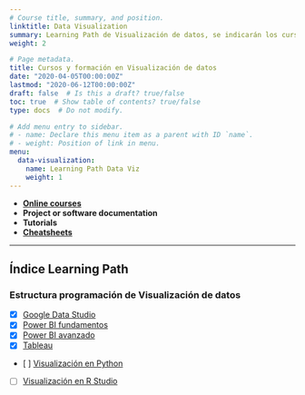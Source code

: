```yaml
---
# Course title, summary, and position.
linktitle: Data Visualization
summary: Learning Path de Visualización de datos, se indicarán los cursos de Data Studio, Tableau y Power BI.
weight: 2

# Page metadata.
title: Cursos y formación en Visualización de datos
date: "2020-04-05T00:00:00Z"
lastmod: "2020-06-12T00:00:00Z"
draft: false  # Is this a draft? true/false
toc: true  # Show table of contents? true/false
type: docs  # Do not modify.

# Add menu entry to sidebar.
# - name: Declare this menu item as a parent with ID `name`.
# - weight: Position of link in menu.
menu:
  data-visualization:
    name: Learning Path Data Viz
    weight: 1
---
```


* **[Online courses]()**
* **Project or software documentation**
* **Tutorials**
* **[Cheatsheets](/tutorial)**

***

## Índice Learning Path


### Estructura programación de Visualización de datos

- [x] [Google Data Studio](/curso-google-data-studio)
- [x] [Power BI fundamentos](/curso-power-bi-fundamentos)
- [x] [Power BI avanzado](/curso-power-bi-avanzado)
- [x] [Tableau](/curso-tableau)
- [ ] [Visualización en Python](/)
- [ ] [Visualización en R Studio](/)


